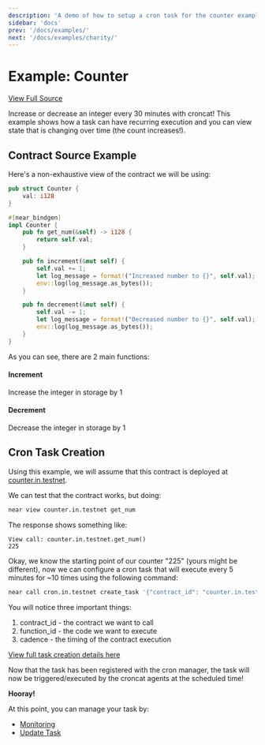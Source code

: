 ```yaml
---
description: 'A demo of how to setup a cron task for the counter example'
sidebar: 'docs'
prev: '/docs/examples/'
next: '/docs/examples/charity/'
---
```


# Example: Counter

[View Full Source](https://github.com/Cron-Near/contracts/tree/main/examples/counter)

Increase or decrease an integer every 30 minutes with croncat! This example shows how a task can have recurring execution and you can view state that is changing over time (the count increases!).

## Contract Source Example

Here's a non-exhaustive view of the contract we will be using:

```rust
pub struct Counter {
    val: i128
}

#[near_bindgen]
impl Counter {
    pub fn get_num(&self) -> i128 {
        return self.val;
    }

    pub fn increment(&mut self) {
        self.val += 1;
        let log_message = format!("Increased number to {}", self.val);
        env::log(log_message.as_bytes());
    }

    pub fn decrement(&mut self) {
        self.val -= 1;
        let log_message = format!("Decreased number to {}", self.val);
        env::log(log_message.as_bytes());
    }
}
```

As you can see, there are 2 main functions:

#### Increment

Increase the integer in storage by 1

#### Decrement

Decrease the integer in storage by 1

## Cron Task Creation

Using this example, we will assume that this contract is deployed at [counter.in.testnet](https://explorer.testnet.near.org/accounts/counter.in.testnet).

We can test that the contract works, but doing:

```bash
near view counter.in.testnet get_num
```

The response shows something like: 

```
View call: counter.in.testnet.get_num()
225
```

Okay, we know the starting point of our counter "225" (yours might be different), now we can configure a cron task that will execute every 5 minutes for ~10 times using the following command:

```bash
near call cron.in.testnet create_task '{"contract_id": "counter.in.testnet","function_id": "increment","cadence": "* */5 * * * *","recurring": true,"deposit": 0,"gas": 2400000000000}' --accountId YOUR_ACCOUNT.testnet --amount 2
```

You will notice three important things:
1. contract_id - the contract we want to call
2. function_id - the code we want to execute
3. cadence - the timing of the contract execution

[View full task creation details here](/docs/task-creation)

Now that the task has been registered with the cron manager, the task will now be triggered/executed by the croncat agents at the scheduled time! 

**Hooray!**

At this point, you can manage your task by:

* [Monitoring](/docs/task-monitoring)
* [Update Task](/docs/task-creation)
